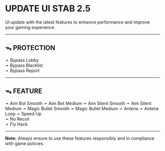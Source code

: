 # UPDATE UI STAB 2.5
UI update with the latest features to enhance performance and improve your gaming experience.  

---

## ᯓ PROTECTION  
➛ Bypass Lobby  
➛ Bypass Blacklist  
➛ Bypass Report  

---

## ᯓ FEATURE
➛ Aim Bot Smooth
➛ Aim Bot Medium
➛ Aim Silent Smooth
➛ Aim Silent Medium
➛ Magic Bullet Smooth
➛ Magic Bullet Medium
➛ Antena
➛ Antena Loop
➛ Speed Up  
➛ No Recoil  
➛ Fly Hack    

---

**Note:**
Always ensure to use these features responsibly and in compliance with game policies.
